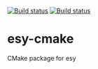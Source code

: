 [![Build status](https://ci.appveyor.com/api/projects/status/g2p5g70977tbydu0/branch/master?svg=true)](https://ci.appveyor.com/project/bryphe/esy-cmake/branch/master)
[![Build status](https://travis-ci.org/bryphe/esy-cmake.svg?branch=master)](https://travis-ci.org/bryphe/esy-cmake)

# esy-cmake
CMake package for esy
